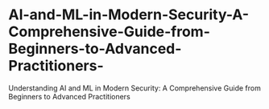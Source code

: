 # AI-and-ML-in-Modern-Security-A-Comprehensive-Guide-from-Beginners-to-Advanced-Practitioners-
Understanding AI and ML in Modern Security: A Comprehensive Guide from Beginners to Advanced Practitioners
